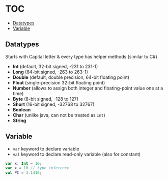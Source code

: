 # TOC
* [Datatypes](/data_types_and_variables.md#datatypes)
* [Variable](/data_types_and_variables.md#variable)

## Datatypes
Starts with Capital letter & every type has helper methods (similar to C#)
* **Int** (default, 32-bit signed, -231 to 231-1)
* **Long** (64-bit signed, -263 to 263-1)
* **Double** (default, double precision, 64-bit floating point)
* **Float** (single-precision 32-bit floating point)
* **Number** (allows to assign both integer and floating-point value one at a time)
* **Byte** (8-bit signed, -128 to 127)
* **Short** (16-bit signed, -32768 to 32767)
* **Boolean**
* **Char** (unlike java, can not be treated as `Int`)
* **String**

## Variable
* `var` keyword to declare variable
* `val` keyword to declare read-only variable (also for constant)
```kotlin
var x: Int = 10;
var x = 10 // type inference
val PI = 3.1416;
```
